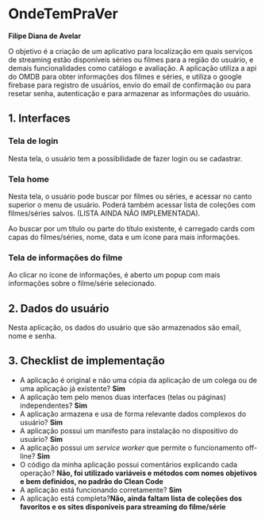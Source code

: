 
# OndeTemPraVer

**Filipe Diana de Avelar**

O objetivo é a criação de um aplicativo para localização em quais serviços de streaming
estão disponíveis séries ou filmes para a região do usuário, e demais funcionalidades como
catálogo e avaliação.
A aplicação utiliza a api do OMDB para obter informações dos filmes e séries, e utiliza o google firebase para registro de usuários, envio do email de confirmação ou para resetar senha, autenticação e para armazenar as informações do usuário.

## 1. Interfaces

### Tela de login

Nesta tela, o usuário tem a possibilidade de fazer login ou se cadastrar.

### Tela home

Nesta tela, o usuário pode buscar por filmes ou séries, e acessar no canto superior o menu de usuário.
Poderá também acessar lista de coleções com filmes/séries salvos. (LISTA AINDA NÃO IMPLEMENTADA).

Ao buscar por um título ou parte do título existente, é carregado cards com capas do filmes/séries, nome, data e um ícone para mais informações.

### Tela de informações do filme

Ao clicar no ícone de informações, é aberto um popup com mais informações sobre o filme/série selecionado.


## 2. Dados do usuário

Nesta aplicação, os dados do usuário que são armazenados são email, nome e senha. 

## 3. Checklist de implementação

- A aplicação é original e não uma cópia da aplicação de um colega ou de uma aplicação já existente? **Sim**
- A aplicação tem pelo menos duas interfaces (telas ou páginas) independentes? **Sim**
- A aplicação armazena e usa de forma relevante dados complexos do usuário? **Sim**
- A aplicação possui um manifesto para instalação no dispositivo do usuário? **Sim**
- A aplicação possui um _service worker_ que permite o funcionamento off-line? **Sim**
- O código da minha aplicação possui comentários explicando cada operação? **Não, foi utilizado variáveis e métodos com nomes objetivos e bem definidos, no padrão do Clean Code**
- A aplicação está funcionando corretamente? **Sim**
- A aplicação está completa?**Não, ainda faltam lista de coleções dos favoritos e os sites disponíveis para streaming do filme/série**

